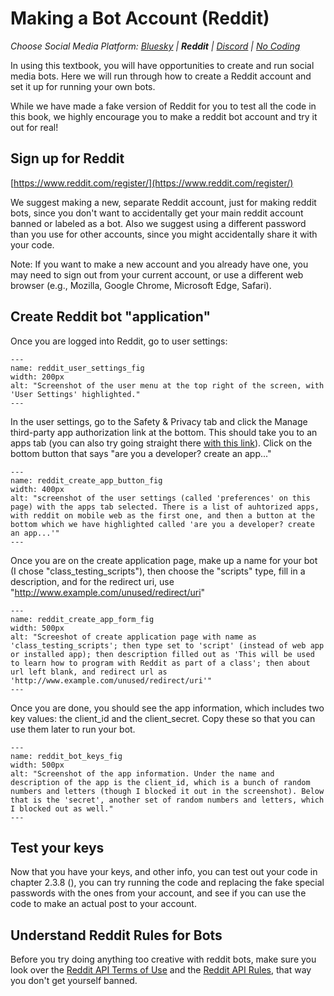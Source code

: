 # Making a Bot Account (Reddit)
_Choose Social Media Platform: <a href='../../bsky/appendix/making_bot_account.html'>Bluesky</a> | __Reddit__ | <a href='../../discord/appendix/making_bot_account.html'>Discord</a> | <a href='../../nocode/appendix/making_bot_account.html'>No Coding</a>_




In using this textbook, you will have opportunities to create and run social media bots. Here we will run through how to create a Reddit account and set it up for running your own bots.

While we have made a fake version of Reddit for you to test all the code in this book, we highly encourage you to make a reddit bot account and try it out for real!

## Sign up for Reddit
[https://www.reddit.com/register/](https://www.reddit.com/register/)

We suggest making a new, separate Reddit account, just for making reddit bots, since you don't want to accidentally get your main reddit account banned or labeled as a bot. Also we suggest using a different password than you use for other accounts, since you might accidentally share it with your code.

Note: If you want to make a new account and you already have one, you may need to sign out from your current account, or use a different web browser (e.g., Mozilla, Google Chrome, Microsoft Edge, Safari).

## Create Reddit bot "application"

Once you are logged into Reddit, go to user settings:

```{figure} reddit_user_settings.png
---
name: reddit_user_settings_fig
width: 200px
alt: "Screenshot of the user menu at the top right of the screen, with 'User Settings' highlighted."
---
```

In the user settings, go to the Safety & Privacy tab and click the Manage third-party app authorization link at the bottom. This should take you to an apps tab (you can also try going straight there [with this link](https://www.reddit.com/prefs/apps)). Click on the bottom button that says "are you a developer? create an app..."

```{figure} reddit_create_app_button.png
---
name: reddit_create_app_button_fig
width: 400px
alt: "screenshot of the user settings (called 'preferences' on this page) with the apps tab selected. There is a list of auhtorized apps, with reddit on mobile web as the first one, and then a button at the bottom which we have highlighted called 'are you a developer? create an app...'"
---
```


Once you are on the create application page, make up a name for your bot (I chose "class_testing_scripts"), then choose the "scripts" type, fill in a description, and for the redirect uri, use "http://www.example.com/unused/redirect/uri"
```{figure} reddit_create_app_form.png
---
name: reddit_create_app_form_fig
width: 500px
alt: "Screeshot of create application page with name as 'class_testing_scripts'; then type set to 'script' (instead of web app or installed app); then description filled out as 'This will be used to learn how to program with Reddit as part of a class'; then about url left blank, and redirect url as 'http://www.example.com/unused/redirect/uri'"
---
```

Once you are done, you should see the app information, which includes two key values: the client_id and the client_secret. Copy these so that you can use them later to run your bot.

```{figure} reddit_bot_keys.png
---
name: reddit_bot_keys_fig
width: 500px
alt: "Screenshot of the app information. Under the name and description of the app is the client_id, which is a bunch of random numbers and letters (though I blocked it out in the screenshot). Below that is the 'secret', another set of random numbers and letters, which I blocked out as well."
---
```


##  Test your keys
Now that you have your keys, and other info, you can test out your code in chapter 2.3.8 ([](../ch02_definitions/03_automation/08_demo.ipynb)), you can try running the code and replacing the fake special passwords with the ones from your account, and see if you can use the code to make an actual post to your account.

## Understand Reddit Rules for Bots
Before you try doing anything too creative with reddit  bots, make sure you look over the [Reddit API Terms of Use](https://www.reddit.com/wiki/api-terms/) and the [Reddit API Rules](https://github.com/reddit-archive/reddit/wiki/API#rules), that way you don't get yourself banned.
